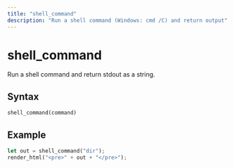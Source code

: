 ```yaml
---
title: "shell_command"
description: "Run a shell command (Windows: cmd /C) and return output"
---
```


# shell_command

Run a shell command and return stdout as a string.

## Syntax

```rust
shell_command(command)
```

## Example

```rust
let out = shell_command("dir");
render_html("<pre>" + out + "</pre>");
```

